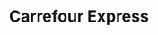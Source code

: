 ---
title: "Carrefour Express"
url: /ciudad-autonoma-de-buenos-aires/carrefour-express-larrazabal/
shop: Lebensmittel
---